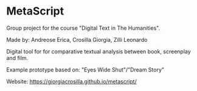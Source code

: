 # MetaScript

Group project for the course "Digital Text in The Humanities".

Made by: Andreose Erica, Crosilla Giorgia, Zilli Leonardo


Digital tool for for comparative textual analysis between book, screenplay and film.

Example prototype based on: "Eyes Wide Shut"/"Dream Story"

Website: https://giorgiacrosilla.github.io/metascript/

